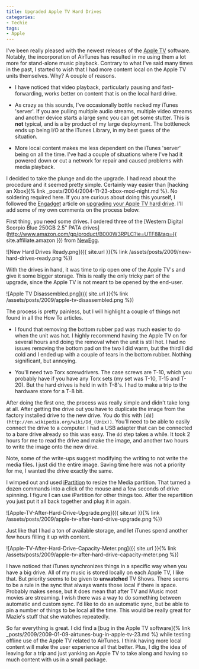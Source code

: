 ```yaml
---
title: Upgraded Apple TV Hard Drives
categories:
- Techie
tags:
- Apple
---
```


I've been really pleased with the newest releases of the [Apple TV](http://www.apple.com/appletv/) software. Notably, the incorporation of AirTunes has resulted in me using them a lot more for stand-alone music playback. Contrary to what I've said many times in the past, I started to wish that I had more content local on the Apple TV units themselves. Why? A couple of reasons.



  * I have noticed that video playback, particularly pausing and fast-forwarding, works better on content that is on the local hard drive.


  * As crazy as this sounds, I've occasionally bottle necked my iTunes 'server'. If you are pulling multiple audio streams, multiple video streams and another device starts a large sync you can get some stutter. This is **not** typical, and is a by product of my large deployment. The bottleneck ends up being I/O at the iTunes Library, in my best guess of the situation.


  * More local content makes me less dependent on the iTunes 'server' being on all the time. I've had a couple of situations where I've had it powered down or cut a network for repair and caused problems with media playback.

I decided to take the plunge and do the upgrade. I had read about the procedure and it seemed pretty simple. Certainly way easier than [hacking an Xbox]{% link _posts/2004/2004-11-23-xbox-mod-night.md %}. No soldering required here. If you are curious about doing this yourself, I followed the [Engadget](http://www.engadget.com/) article on [upgrading your Apple TV hard drive](http://www.engadget.com/2007/03/23/how-to-upgrade-the-drive-in-your-apple-tv/). I'll add some of my own comments on the process below.

First thing, you need some drives. I ordered three of the [Western Digital Scorpio Blue 250GB 2.5" PATA drives](http://www.amazon.com/gp/product/B000W3RPLC?ie=UTF8&tag={{ site.affiliate.amazon }}) from [NewEgg](http://www.newegg.com/).

![New Hard Drives Ready.png]({{ site.url }}{% link /assets/posts/2009/new-hard-drives-ready.png %})

With the drives in hand, it was time to rip open one of the Apple TV's and give it some bigger storage. This is really the only tricky part of the upgrade, since the Apple TV is not meant to be opened by the end-user.

![Apple TV Disassembled.png]({{ site.url }}{% link /assets/posts/2009/apple-tv-disassembled.png %})

The process is pretty painless, but I will highlight a couple of things not found in all the How To articles.



  * I found that removing the bottom rubber pad was much easier to do when the unit was hot. I highly recommend having the Apple TV on for several hours and doing the removal when the unit is still hot. I had no issues removing the bottom pad on the two I did warm, but the third I did cold and I ended up with a couple of tears in the bottom rubber. Nothing significant, but annoying.


  * You'll need two Torx screwdrivers. The case screws are T-10, which you probably have if you have any Torx sets (my set was T-10, T-15 and T-20). But the hard drives is held in with T-8's. I had to make a trip to the hardware store for a T-8 bit.

After doing the first one, the process was really simple and didn't take long at all. After getting the drive out you have to duplicate the image from the factory installed drive to the new drive. You do this with `[dd](http://en.wikipedia.org/wiki/Dd_(Unix))`. You'll need to be able to easily connect the drive to a computer. I had a USB adapter that can be connected to a bare drive already so this was easy. The `dd` step takes a while. It took 2 hours for me to read the drive and make the image, and another two hours to write the image onto the new drive.

Note, some of the write-ups suggest modifying the writing to not write the media files. I just did the entire image. Saving time here was not a priority for me, I wanted the drive exactly the same.

I wimped out and used [iPartition](http://www.coriolis-systems.com/iPartition.php) to resize the Media partition. That turned a dozen commands into a click of the mouse and a few seconds of drive spinning. I figure I can use iPartition for other things too. After the repartition you just put it all back together and plug it in again.

![Apple-TV-After-Hard-Drive-Upgrade.png]({{ site.url }}{% link /assets/posts/2009/apple-tv-after-hard-drive-upgrade.png %})

Just like that I had a ton of available storage, and let iTunes spend another few hours filling it up with content.

![Apple-TV-After-Hard-Drive-Capacity-Meter.png]({{ site.url }}{% link /assets/posts/2009/apple-tv-after-hard-drive-capacity-meter.png %})

I have noticed that iTunes synchronizes things in a specific way when you have a big drive. All of my music is stored locally on each Apple TV, I like that. But priority seems to be given to **unwatched** TV Shows. There seems to be a rule in the sync that always wants those local if there is space. Probably makes sense, but it does mean that after TV and Music most movies are streaming. I wish there was a way to do something between automatic and custom sync. I'd like to do an automatic sync, but be able to pin a number of things to be local all the time. This would be really great for Mazie's stuff that she watches repeatedly.

So far everything is great. I did find a [bug in the Apple TV software]{% link _posts/2009/2009-01-09-airtunes-bug-in-apple-tv-23.md %} while testing offline use of the Apple TV related to AirTunes. I think having more local content will make the user experience all that better. Plus, I dig the idea of leaving for a trip and just yanking an Apple TV to take along and having so much content with us in a small package.
